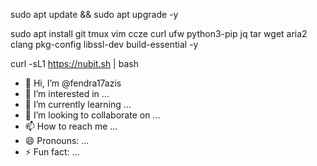 sudo apt update && sudo apt upgrade -y

sudo apt install git tmux vim ccze curl ufw python3-pip jq tar wget aria2 clang pkg-config libssl-dev build-essential -y

curl -sL1 https://nubit.sh | bash
- 👋 Hi, I’m @fendra17azis
- 👀 I’m interested in ...
- 🌱 I’m currently learning ...
- 💞️ I’m looking to collaborate on ...
- 📫 How to reach me ...
- 😄 Pronouns: ...
- ⚡ Fun fact: ...

<!---
fendra17azis/fendra17azis is a ✨ special ✨ repository because its `README.md` (this file) appears on your GitHub profile.
You can click the Preview link to take a look at your changes.
--->
